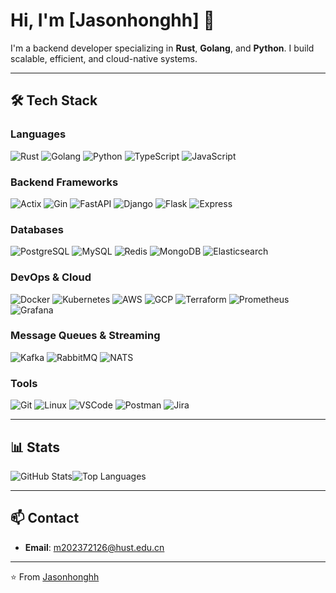 # Hi, I'm [Jasonhonghh] 👋

I'm a backend developer specializing in **Rust**, **Golang**, and **Python**. I build scalable, efficient, and cloud-native systems.

---

## 🛠️ Tech Stack

### Languages
<img src="https://img.shields.io/badge/Rust-000000?style=flat-square&logo=rust&logoColor=white" alt="Rust" /> <img src="https://img.shields.io/badge/Go-00ADD8?style=flat-square&logo=go&logoColor=white" alt="Golang" /> <img src="https://img.shields.io/badge/Python-3776AB?style=flat-square&logo=python&logoColor=white" alt="Python" /> <img src="https://img.shields.io/badge/TypeScript-3178C6?style=flat-square&logo=typescript&logoColor=white" alt="TypeScript" /> <img src="https://img.shields.io/badge/JavaScript-F7DF1E?style=flat-square&logo=javascript&logoColor=black" alt="JavaScript" />

### Backend Frameworks
<img src="https://img.shields.io/badge/Actix-000000?style=flat-square&logo=actix&logoColor=white" alt="Actix" /> <img src="https://img.shields.io/badge/Gin-00ADD8?style=flat-square&logo=go&logoColor=white" alt="Gin" /> <img src="https://img.shields.io/badge/FastAPI-009688?style=flat-square&logo=fastapi&logoColor=white" alt="FastAPI" /> <img src="https://img.shields.io/badge/Django-092E20?style=flat-square&logo=django&logoColor=white" alt="Django" /> <img src="https://img.shields.io/badge/Flask-000000?style=flat-square&logo=flask&logoColor=white" alt="Flask" /> <img src="https://img.shields.io/badge/Express-000000?style=flat-square&logo=express&logoColor=white" alt="Express" />

### Databases
<img src="https://img.shields.io/badge/PostgreSQL-316192?style=flat-square&logo=postgresql&logoColor=white" alt="PostgreSQL" /> <img src="https://img.shields.io/badge/MySQL-4479A1?style=flat-square&logo=mysql&logoColor=white" alt="MySQL" /> <img src="https://img.shields.io/badge/Redis-DC382D?style=flat-square&logo=redis&logoColor=white" alt="Redis" /> <img src="https://img.shields.io/badge/MongoDB-47A248?style=flat-square&logo=mongodb&logoColor=white" alt="MongoDB" /> <img src="https://img.shields.io/badge/Elasticsearch-005571?style=flat-square&logo=elasticsearch&logoColor=white" alt="Elasticsearch" />

### DevOps & Cloud
<img src="https://img.shields.io/badge/Docker-2496ED?style=flat-square&logo=docker&logoColor=white" alt="Docker" /> <img src="https://img.shields.io/badge/Kubernetes-326CE5?style=flat-square&logo=kubernetes&logoColor=white" alt="Kubernetes" /> <img src="https://img.shields.io/badge/AWS-232F3E?style=flat-square&logo=amazon-aws&logoColor=white" alt="AWS" /> <img src="https://img.shields.io/badge/GCP-4285F4?style=flat-square&logo=google-cloud&logoColor=white" alt="GCP" /> <img src="https://img.shields.io/badge/Terraform-623CE4?style=flat-square&logo=terraform&logoColor=white" alt="Terraform" /> <img src="https://img.shields.io/badge/Prometheus-E6522C?style=flat-square&logo=prometheus&logoColor=white" alt="Prometheus" /> <img src="https://img.shields.io/badge/Grafana-F46800?style=flat-square&logo=grafana&logoColor=white" alt="Grafana" />

### Message Queues & Streaming
<img src="https://img.shields.io/badge/Kafka-231F20?style=flat-square&logo=apache-kafka&logoColor=white" alt="Kafka" /> <img src="https://img.shields.io/badge/RabbitMQ-FF6600?style=flat-square&logo=rabbitmq&logoColor=white" alt="RabbitMQ" /> <img src="https://img.shields.io/badge/NATS-03C887?style=flat-square&logo=nats&logoColor=white" alt="NATS" />

### Tools
<img src="https://img.shields.io/badge/Git-F05032?style=flat-square&logo=git&logoColor=white" alt="Git" /> <img src="https://img.shields.io/badge/Linux-FCC624?style=flat-square&logo=linux&logoColor=black" alt="Linux" /> <img src="https://img.shields.io/badge/VSCode-007ACC?style=flat-square&logo=visual-studio-code&logoColor=white" alt="VSCode" /> <img src="https://img.shields.io/badge/Postman-FF6C37?style=flat-square&logo=postman&logoColor=white" alt="Postman" /> <img src="https://img.shields.io/badge/Jira-0052CC?style=flat-square&logo=jira&logoColor=white" alt="Jira" />

---


## 📊 Stats

![GitHub Stats](https://github-readme-stats.vercel.app/api?username=Jasonhonghh&show_icons=true&theme=default&hide_border=true&count_private=true)![Top Languages](https://github-readme-stats.vercel.app/api/top-langs/?username=Jasonhonghh&layout=compact&theme=default&hide_border=true)

---

## 📫 Contact

- **Email**: [m202372126@hust.edu.cn](mailto:your.email@example.com)

---

⭐️ From [Jasonhonghh](https://github.com/Jasonhonghh)
